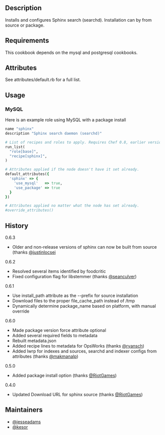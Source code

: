 ## Description

Installs and configures Sphinx search (searchd). Installation can by from source or package.

## Requirements

This cookbook depends on the mysql and postgresql cookbooks.

## Attributes

See attributes/default.rb for a full list.

## Usage

### MySQL

Here is an example role using MySQL with a package install

```ruby
name "sphinx"
description "Sphinx search daemon (searchd)"

# List of recipes and roles to apply. Requires Chef 0.8, earlier versions use 'recipes()'.
run_list(
  "role[base]",
  "recipe[sphinx]",
)

# Attributes applied if the node doesn't have it set already.
default_attributes({
  'sphinx' => {
    'use_mysql'   => true,
    'use_package' => true
  }
})

# Attributes applied no matter what the node has set already.
#override_attributes()
```

## History
0.6.3

* Older and non-release versions of sphinx can now be built from source (thanks [@justinlocsei](https://github.com/justinlocsei)

0.6.2

* Resolved several items identified by foodcritic
* Fixed configuration flag for libstemmer (thanks [@seanculver](https://github.com/seanculver))

0.6.1

* Use install_path attribute as the --prefix for source installation
* Download files to the proper file_cache_path instead of /tmp
* Dynamically determine package_name based on platform, with manual override

0.6.0

* Made package version force attribute optional
* Added several required fields to metadata
* Rebuilt metadata.json
* Added recipe lines to metadata for OpsWorks (thanks [@ryansch](https://github.com/ryansch))
* Added lwrp for indexes and sources, searchd and indexer configs from attributes (thanks [@makmanalp](https://github.com/makmanalp))

0.5.0

* Added package install option (thanks [@RiotGames](https://github.com/RiotGames))

0.4.0

* Updated Download URL for sphinx source (thanks [@RiotGames](https://github.com/RiotGames))

## Maintainers

* [@jesseadams](https://github.com/jesseadams)
* [@kesor](https://github.com/kesor)
